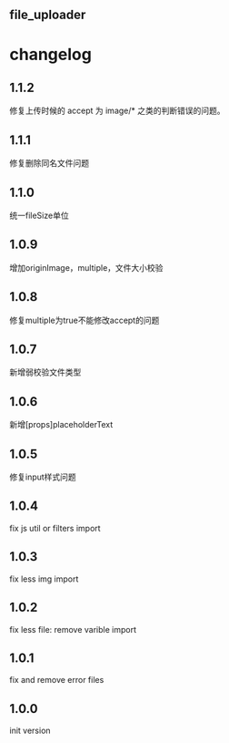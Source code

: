 file_uploader
---

# changelog

## 1.1.2
修复上传时候的 accept 为 image/* 之类的判断错误的问题。

## 1.1.1
修复删除同名文件问题

## 1.1.0
统一fileSize单位

## 1.0.9
增加originImage，multiple，文件大小校验

## 1.0.8
修复multiple为true不能修改accept的问题

## 1.0.7
新增弱校验文件类型

## 1.0.6
新增[props]placeholderText

## 1.0.5
修复input样式问题

## 1.0.4
fix js util or filters import

## 1.0.3
fix less img import

## 1.0.2
fix less file: remove varible import

## 1.0.1
fix and remove error files

## 1.0.0
init version
